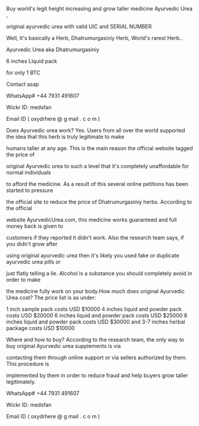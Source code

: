 Buy world's legit height increasing and grow taller medicine Ayurvedic Urea ,

original ayurvedic urea with valid UIC and SERIAL NUMBER

Well, It's basically a Herb, Dhatrumurgasiniy Herb, World's rarest Herb..

Ayurvedic Urea aka Dhatrumurgasiniy

6 inches Liquid pack

for only 1 BTC

Contact asap

WhatsApp# ‪+44 7931 491607

Wickr ID: medsfan

Email ID ( oxydrhere @ g mail . c o m )

Does Ayurvedic urea work?
Yes. Users from all over the world supported the idea that this herb is truly legitimate to make 

humans taller at any age. This is the main reason the official website tagged the price of 

original Ayurvedic urea to such a level that it's completely unaffordable for normal individuals 

to afford the medicine. As a result of this several online petitions has been started to pressure 

the official site to reduce the price of Dhatrumurgasiniy herbs. According to the official 

website AyurvedicUrea.com, this medicine works guaranteed and full money back is given to 

customers if they reported it didn't work. Also the research team says, if you didn't grow after 

using original ayurvedic urea then it's likely you used fake or duplicate ayurvedic urea pills or 

just flatly telling a lie. Alcohol is a substance you should completely avoid in order to make 

the medicine fully work on your body.How much does original Ayurvedic Urea cost?
The price list is as under:

1 inch sample pack costs USD $10000
4 inches liquid and powder pack costs USD $20000
6 inches liquid and powder pack costs USD $25000
8 inches liquid and powder pack costs USD $30000 and
3-7 inches herbal package costs USD $10000

Where and how to buy?
According to the research team, the only way to buy original Ayurvedic urea supplements is via 

contacting them through online support or via sellers authorized by them. This procedure is 

implemented by them in order to reduce fraud and help buyers grow taller legitimately.

WhatsApp# ‪+44 7931 491607

Wickr ID: medsfan

Email  ID ( oxydrhere @ g mail . c o m )
